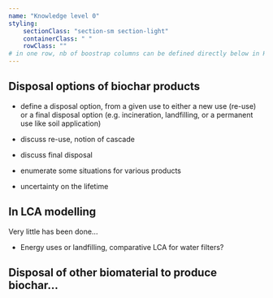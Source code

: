 ```yaml
---
name: "Knowledge level 0"
styling:
    sectionClass: "section-sm section-light"
    containerClass: " "
    rowClass: ""
# in one row, nb of boostrap columns can be defined directly below in HTML
---
```


<div class="col-md-8">

## Disposal options of biochar products

- define a disposal option, from a given use to either a new use (re-use) or a final disposal option (e.g. incineration, landfilling, or a permanent use like soil application)

- discuss re-use, notion of cascade 

- discuss final disposal

- enumerate some situations for various products

- uncertainty on the lifetime

## In LCA modelling

Very little has been done...

- Energy uses or landfilling, comparative LCA for water filters? 

## Disposal of other biomaterial to produce biochar... 



</div>